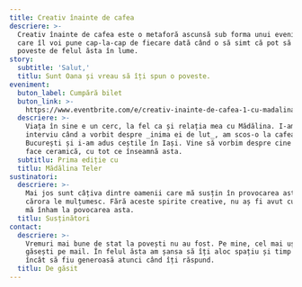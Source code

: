```yaml
---
title: Creativ înainte de cafea
descriere: >-
  Creativ înainte de cafea este o metaforă ascunsă sub forma unui eveniment pe
  care îl voi pune cap-la-cap de fiecare dată când o să simt că pot să scot o
  poveste de felul ăsta în lume.
story:
  subtitle: 'Salut,'
  titlu: Sunt Oana și vreau să îți spun o poveste.
eveniment:
  buton_label: Cumpără bilet
  buton_link: >-
    https://www.eventbrite.com/e/creativ-inainte-de-cafea-1-cu-madalina-teler-tickets-54445860033
  descriere: >-
    Viața în sine e un cerc, la fel ca și relația mea cu Mădălina. I-am luat un
    interviu când a vorbit despre _inima ei de lut_, am scos-o la cafea la
    București și i-am adus ceștile în Iași. Vine să vorbim despre cine e când nu
    face ceramică, cu tot ce înseamnă asta.
  subtitlu: Prima ediție cu
  titlu: Mădălina Teler
sustinatori:
  descriere: >-
    Mai jos sunt câțiva dintre oamenii care mă susțin în provocarea asta și
    cărora le mulțumesc. Fără aceste spirite creative, nu aș fi avut curajul să
    mă înham la povocarea asta.
  titlu: Susținători
contact:
  descriere: >-
    Vremuri mai bune de stat la povești nu au fost. Pe mine, cel mai ușor mă
    găsești pe mail. În felul ăsta am șansa să îți aloc spațiu și timp astfel
    încât să fiu generoasă atunci când îți răspund.
  titlu: De găsit
---
```


